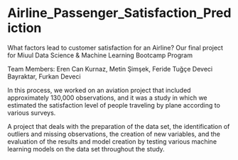 # Airline_Passenger_Satisfaction_Prediction

What factors lead to customer satisfaction for an Airline?
Our final project for Miuul Data Science & Machine Learning Bootcamp Program

Team Members:
Eren Can Kurnaz, Metin Şimşek, Feride Tuğçe Deveci Bayraktar, Furkan Deveci

In this process, we worked on an aviation project that included approximately 130,000 observations, and it was a study in which we estimated the satisfaction level of people traveling by plane according to various surveys.

A project that deals with the preparation of the data set, the identification of outliers and missing observations, the creation of new variables, and the evaluation of the results and model creation by testing various machine learning models on the data set throughout the study.
